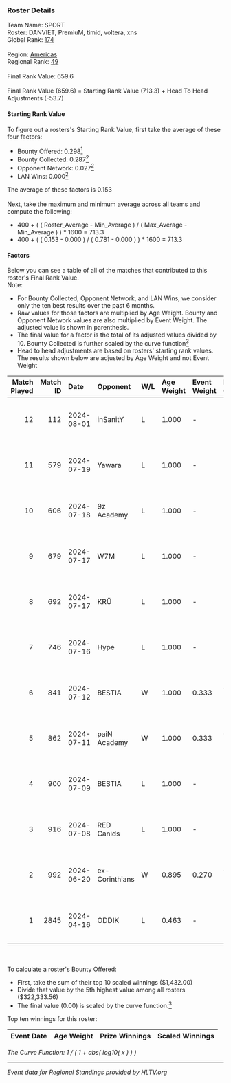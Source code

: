 ### Roster Details<br />
Team Name: SPORT<br />
Roster: DANVIET, PremiuM, timid, voltera, xns<br />
Global Rank: [174](../standings_global.md)<br />
<br />
Region: [Americas]( ../standings_americas.md)<br />
Regional Rank: [49]( ../standings_americas.md)<br />
<br />
Final Rank Value:  659.6<br />
<br />
Final Rank Value (659.6) = Starting Rank Value (713.3) + Head To Head Adjustments (-53.7)<br />

#### Starting Rank Value<br />
To figure out a rosters's Starting Rank Value, first take the average of these four factors:<br />
- Bounty Offered: 0.298[<sup>1</sup>](#table2)
- Bounty Collected: 0.287[<sup>2</sup>](#table1)
- Opponent Network: 0.027[<sup>2</sup>](#table1)
- LAN Wins: 0.000[<sup>2</sup>](#table1)

The average of these factors is 0.153<br />
<br />
Next, take the maximum and minimum average across all teams and compute the following:<br />
- 400 + ( ( Roster_Average - Min_Average ) / ( Max_Average - Min_Average ) ) * 1600 = 713.3
- 400 + ( ( 0.153 - 0.000 ) / ( 0.781 - 0.000 ) ) * 1600 = 713.3


#### Factors<br />
Below you can see a table of all of the matches that contributed to this roster's Final Rank Value.<br />
Note:<br />

- For Bounty Collected, Opponent Network, and LAN Wins, we consider only the ten best results over the past 6 months.
- Raw values for those factors are multiplied by Age Weight. Bounty and Opponent Network values are also multiplied by Event Weight. The adjusted value is shown in parenthesis.
- The final value for a factor is the total of its adjusted values divided by 10. Bounty Collected is further scaled by the curve function[<sup>3</sup>](#curveFunction)
- Head to head adjustments are based on rosters' starting rank values. The results shown below are adjusted by Age Weight and not Event Weight
<span id="table1"></span><br />


| Match Played | Match ID | Date       | Opponent       | W/L | Age Weight | Event Weight | Bounty Collected | Opponent Network | LAN Wins  | H2H Adj. | Roster                                 |
| -: | -: | :- | :- | :- | :- | :- | :- | :- | :- | -: | :- |
|           12 |      112 | 2024-08-01 | inSanitY       | L   | 1.000      | -            | -                | -                | -         |    -4.41 | DANVIET, PremiuM, timid, voltera, xns  |
|           11 |      579 | 2024-07-19 | Yawara         | L   | 1.000      | -            | -                | -                | -         |   -23.01 | DANVIET, PremiuM, timid, voltera, xns  |
|           10 |      606 | 2024-07-18 | 9z Academy     | L   | 1.000      | -            | -                | -                | -         |   -23.64 | DANVIET, PremiuM, timid, voltera, xns  |
|            9 |      679 | 2024-07-17 | W7M            | L   | 1.000      | -            | -                | -                | -         |   -11.84 | DANVIET, PremiuM, timid, voltera, xns  |
|            8 |      692 | 2024-07-17 | KRÜ            | L   | 1.000      | -            | -                | -                | -         |    -9.41 | DANVIET, PremiuM, timid, voltera, xns  |
|            7 |      746 | 2024-07-16 | Hype           | L   | 1.000      | -            | -                | -                | -         |    -9.38 | DANVIET, PremiuM, timid, voltera, xns  |
|            6 |      841 | 2024-07-12 | BESTIA         | W   | 1.000      | 0.333        | 0.096 (0.032)    | 0.801 (0.267)    | 0 (0.000) |    25.99 | DANVIET, PremiuM, timid, voltera, xns  |
|            5 |      862 | 2024-07-11 | paiN Academy   | W   | 1.000      | 0.333        | 0.000 (0.000)    | 0.000 (0.000)    | 0 (0.000) |     4.58 | DANVIET, PremiuM, timid, voltera, xns  |
|            4 |      900 | 2024-07-09 | BESTIA         | L   | 1.000      | -            | -                | -                | -         |    -4.53 | DANVIET, PremiuM, timid, voltera, xns  |
|            3 |      916 | 2024-07-08 | RED Canids     | L   | 1.000      | -            | -                | -                | -         |    -2.46 | DANVIET, PremiuM, timid, voltera, xns  |
|            2 |      992 | 2024-06-20 | ex-Corinthians | W   | 0.895      | 0.270        | 0.004 (0.001)    | 0.000 (0.000)    | 0 (0.000) |     7.39 | DANVIET, farias, PremiuM, voltera, xns |
|            1 |     2845 | 2024-04-16 | ODDIK          | L   | 0.463      | -            | -                | -                | -         |    -3.02 | DANVIET, farias, PremiuM, voltera, xns |

<br />
<span id="table2"></span><br />
To calculate a roster's Bounty Offered:<br />

- First, take the sum of their top 10 scaled winnings ($1,432.00)
- Divide that value by the 5th highest value among all rosters ($322,333.56)
- The final value (0.00) is scaled by the curve function.[<sup>3</sup>](#curveFunction)

Top ten winnings for this roster:<br />

| Event Date | Age Weight | Prize Winnings | Scaled Winnings |
| :- | -: | :- | :- |


<span id="curveFunction"></span>_The Curve Function: 1 / ( 1 + abs( log10( x ) ) )_<br />

---
_Event data for Regional Standings provided by HLTV.org_<br />
